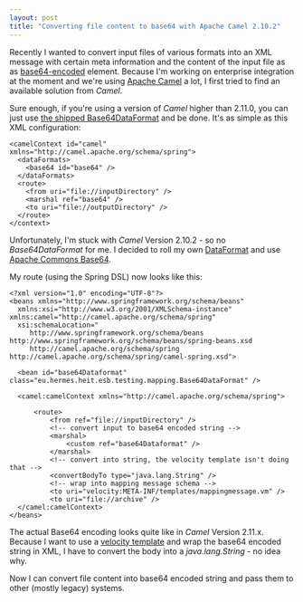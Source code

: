```yaml
---
layout: post
title: "Converting file content to base64 with Apache Camel 2.10.2"
---
```

Recently I wanted to convert input files of various formats into an XML message with certain meta information and the content of the input file as as [base64-encoded][0] element. Because I'm working on enterprise integration at the moment and we're using [Apache Camel][1] a lot, I first tried to find an available solution from *Camel*.

Sure enough, if you're using a version of *Camel* higher than 2.11.0, you can just use [the shipped Base64DataFormat][2] and be done. It's as simple as this XML configuration:

	<camelContext id="camel" xmlns="http://camel.apache.org/schema/spring">
      <dataFormats>
        <base64 id="base64" />
      </dataFormats>
      <route>
        <from uri="file://inputDirectory" />
        <marshal ref="base64" />
        <to uri="file://outputDirectory" />
      </route>
    </context>

Unfortunately, I'm stuck with *Camel* Version 2.10.2 - so no *Base64DataFormat* for me. I decided to roll my own [DataFormat][3] and use [Apache Commons Base64][4].

My route (using the Spring DSL) now looks like this:

    <?xml version="1.0" encoding="UTF-8"?>
    <beans xmlns="http://www.springframework.org/schema/beans"
      xmlns:xsi="http://www.w3.org/2001/XMLSchema-instance" xmlns:camel="http://camel.apache.org/schema/spring"
      xsi:schemaLocation="
         http://www.springframework.org/schema/beans http://www.springframework.org/schema/beans/spring-beans.xsd
         http://camel.apache.org/schema/spring http://camel.apache.org/schema/spring/camel-spring.xsd">
    
      <bean id="base64Dataformat" class="eu.hermes.heit.esb.testing.mapping.Base64DataFormat" />
  
      <camel:camelContext xmlns="http://camel.apache.org/schema/spring">
  
          <route>
              <from ref="file://inputDirectory" />
              <!-- convert input to base64 encoded string -->
              <marshal>
                  <custom ref="base64Dataformat" />
              </marshal>
              <!-- convert into string, the velocity template isn't doing that -->
              <convertBodyTo type="java.lang.String" />
              <!-- wrap into mapping message schema -->
              <to uri="velocity:META-INF/templates/mappingmessage.vm" />
              <to uri="file://archive" />
      </camel:camelContext>
    </beans>

The actual Base64 encoding looks quite like in *Camel* Version 2.11.x. Because I want to use a [velocity template][5] and wrap the base64 encoded string in XML, I have to convert the body into a *java.lang.String* - no idea why.

Now I can convert file content into base64 encoded string and pass them to other (mostly legacy) systems.


[0]: https://en.wikipedia.org/wiki/Base64
[1]: https://camel.apache.org/
[2]: https://camel.apache.org/base64.html
[3]: https://camel.apache.org/maven/current/camel-core/apidocs/org/apache/camel/spi/DataFormat.html
[4]: http://commons.apache.org/proper/commons-codec/apidocs/org/apache/commons/codec/binary/Base64.html
[5]: https://camel.apache.org/velocity.html

